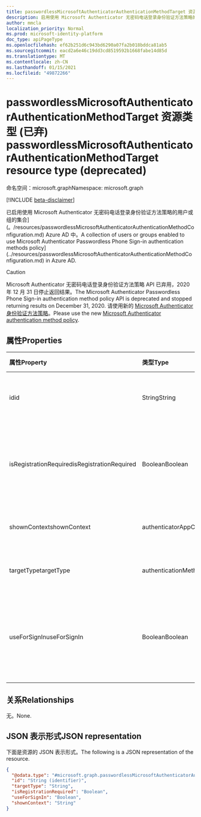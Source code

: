 ```yaml
---
title: passwordlessMicrosoftAuthenticatorAuthenticationMethodTarget 资源类型
description: 启用使用 Microsoft Authenticator 无密码电话登录身份验证方法策略的用户或组的集合。
author: mmcla
localization_priority: Normal
ms.prod: microsoft-identity-platform
doc_type: apiPageType
ms.openlocfilehash: ef62b251d6c943bd6290a07fa2b018bddca81ab5
ms.sourcegitcommit: eacd2a6e46c19dd3cd8519592b1668fabe14d85d
ms.translationtype: MT
ms.contentlocale: zh-CN
ms.lasthandoff: 01/15/2021
ms.locfileid: "49872266"
---
```

# <a name="passwordlessmicrosoftauthenticatorauthenticationmethodtarget-resource-type-deprecated"></a><span data-ttu-id="a3a67-103">passwordlessMicrosoftAuthenticatorAuthenticationMethodTarget 资源类型 (已弃) </span><span class="sxs-lookup"><span data-stu-id="a3a67-103">passwordlessMicrosoftAuthenticatorAuthenticationMethodTarget resource type (deprecated)</span></span>

<span data-ttu-id="a3a67-104">命名空间：microsoft.graph</span><span class="sxs-lookup"><span data-stu-id="a3a67-104">Namespace: microsoft.graph</span></span>

[!INCLUDE [beta-disclaimer](../../includes/beta-disclaimer.md)]

<span data-ttu-id="a3a67-105">已启用使用 Microsoft Authenticator 无密码电话登录身份验证方法策略的用户或组的集合] (。/resources/passwordlessMicrosoftAuthenticatorAuthenticationMethodConfiguration.md) Azure AD 中。</span><span class="sxs-lookup"><span data-stu-id="a3a67-105">A collection of users or groups enabled to use Microsoft Authenticator Passwordless Phone Sign-in authentication methods policy](../resources/passwordlessMicrosoftAuthenticatorAuthenticationMethodConfiguration.md) in Azure AD.</span></span>

> [!CAUTION]
> <span data-ttu-id="a3a67-106">Microsoft Authenticator 无密码电话登录身份验证方法策略 API 已弃用，2020 年 12 月 31 日停止返回结果。</span><span class="sxs-lookup"><span data-stu-id="a3a67-106">The Microsoft Authenticator Passwordless Phone Sign-in authentication method policy API is deprecated and stopped returning results on December 31, 2020.</span></span> <span data-ttu-id="a3a67-107">请使用新的 [Microsoft Authenticator 身份验证方法策略](../resources/microsoftAuthenticatorAuthenticationMethodConfiguration.md)。</span><span class="sxs-lookup"><span data-stu-id="a3a67-107">Please use the new [Microsoft Authenticator authentication method policy](../resources/microsoftAuthenticatorAuthenticationMethodConfiguration.md).</span></span>

## <a name="properties"></a><span data-ttu-id="a3a67-108">属性</span><span class="sxs-lookup"><span data-stu-id="a3a67-108">Properties</span></span>
|<span data-ttu-id="a3a67-109">属性</span><span class="sxs-lookup"><span data-stu-id="a3a67-109">Property</span></span>|<span data-ttu-id="a3a67-110">类型</span><span class="sxs-lookup"><span data-stu-id="a3a67-110">Type</span></span>|<span data-ttu-id="a3a67-111">说明</span><span class="sxs-lookup"><span data-stu-id="a3a67-111">Description</span></span>|
|:---|:---|:---|
|<span data-ttu-id="a3a67-112">id</span><span class="sxs-lookup"><span data-stu-id="a3a67-112">id</span></span>|<span data-ttu-id="a3a67-113">String</span><span class="sxs-lookup"><span data-stu-id="a3a67-113">String</span></span>|<span data-ttu-id="a3a67-114">Azure AD 用户或组的对象 ID。</span><span class="sxs-lookup"><span data-stu-id="a3a67-114">Object ID of an Azure AD user or group.</span></span>|
|<span data-ttu-id="a3a67-115">isRegistrationRequired</span><span class="sxs-lookup"><span data-stu-id="a3a67-115">isRegistrationRequired</span></span>|<span data-ttu-id="a3a67-116">Boolean</span><span class="sxs-lookup"><span data-stu-id="a3a67-116">Boolean</span></span>|<span data-ttu-id="a3a67-117">确定是否强制用户注册身份验证方法。</span><span class="sxs-lookup"><span data-stu-id="a3a67-117">Determines whether the user is enforced to register the authentication method.</span></span>|
|<span data-ttu-id="a3a67-118">shownContext</span><span class="sxs-lookup"><span data-stu-id="a3a67-118">shownContext</span></span>|<span data-ttu-id="a3a67-119">authenticatorAppContextType</span><span class="sxs-lookup"><span data-stu-id="a3a67-119">authenticatorAppContextType</span></span>|<span data-ttu-id="a3a67-120">可取值为：`location`、`app`。</span><span class="sxs-lookup"><span data-stu-id="a3a67-120">Possible values are: `location`, `app`.</span></span>|
|<span data-ttu-id="a3a67-121">targetType</span><span class="sxs-lookup"><span data-stu-id="a3a67-121">targetType</span></span>|<span data-ttu-id="a3a67-122">authenticationMethodTargetType</span><span class="sxs-lookup"><span data-stu-id="a3a67-122">authenticationMethodTargetType</span></span>|<span data-ttu-id="a3a67-123">可取值为：`user`、`group`。</span><span class="sxs-lookup"><span data-stu-id="a3a67-123">Possible values are: `user`, `group`.</span></span>|
|<span data-ttu-id="a3a67-124">useForSignIn</span><span class="sxs-lookup"><span data-stu-id="a3a67-124">useForSignIn</span></span>|<span data-ttu-id="a3a67-125">Boolean</span><span class="sxs-lookup"><span data-stu-id="a3a67-125">Boolean</span></span>|<span data-ttu-id="a3a67-126">确定是否可以使用身份验证方法登录到 Azure AD。</span><span class="sxs-lookup"><span data-stu-id="a3a67-126">Determines whether the authentication method can be used to sign in to Azure AD.</span></span>|

## <a name="relationships"></a><span data-ttu-id="a3a67-127">关系</span><span class="sxs-lookup"><span data-stu-id="a3a67-127">Relationships</span></span>
<span data-ttu-id="a3a67-128">无。</span><span class="sxs-lookup"><span data-stu-id="a3a67-128">None.</span></span>

## <a name="json-representation"></a><span data-ttu-id="a3a67-129">JSON 表示形式</span><span class="sxs-lookup"><span data-stu-id="a3a67-129">JSON representation</span></span>
<span data-ttu-id="a3a67-130">下面是资源的 JSON 表示形式。</span><span class="sxs-lookup"><span data-stu-id="a3a67-130">The following is a JSON representation of the resource.</span></span>
<!-- {
  "blockType": "resource",
  "keyProperty": "id",
  "@odata.type": "microsoft.graph.passwordlessMicrosoftAuthenticatorAuthenticationMethodTarget",
  "baseType": "microsoft.graph.authenticationMethodTarget",
  "openType": false
}
-->
``` json
{
  "@odata.type": "#microsoft.graph.passwordlessMicrosoftAuthenticatorAuthenticationMethodTarget",
  "id": "String (identifier)",
  "targetType": "String",
  "isRegistrationRequired": "Boolean",
  "useForSignIn": "Boolean",
  "shownContext": "String"
}
```
